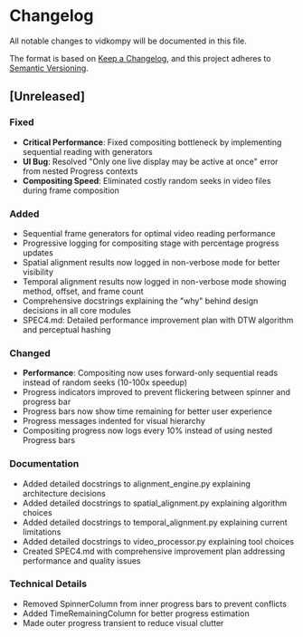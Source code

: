 # Changelog

All notable changes to vidkompy will be documented in this file.

The format is based on [Keep a Changelog](https://keepachangelog.com/en/1.0.0/),
and this project adheres to [Semantic Versioning](https://semver.org/spec/v2.0.0.html).

## [Unreleased]

### Fixed
- **Critical Performance**: Fixed compositing bottleneck by implementing sequential reading with generators
- **UI Bug**: Resolved "Only one live display may be active at once" error from nested Progress contexts
- **Compositing Speed**: Eliminated costly random seeks in video files during frame composition

### Added
- Sequential frame generators for optimal video reading performance
- Progressive logging for compositing stage with percentage progress updates
- Spatial alignment results now logged in non-verbose mode for better visibility
- Temporal alignment results now logged in non-verbose mode showing method, offset, and frame count
- Comprehensive docstrings explaining the "why" behind design decisions in all core modules
- SPEC4.md: Detailed performance improvement plan with DTW algorithm and perceptual hashing

### Changed
- **Performance**: Compositing now uses forward-only sequential reads instead of random seeks (10-100x speedup)
- Progress indicators improved to prevent flickering between spinner and progress bar  
- Progress bars now show time remaining for better user experience
- Progress messages indented for visual hierarchy
- Compositing progress now logs every 10% instead of using nested Progress bars

### Documentation
- Added detailed docstrings to alignment_engine.py explaining architecture decisions
- Added detailed docstrings to spatial_alignment.py explaining algorithm choices
- Added detailed docstrings to temporal_alignment.py explaining current limitations
- Added detailed docstrings to video_processor.py explaining tool choices
- Created SPEC4.md with comprehensive improvement plan addressing performance and quality issues

### Technical Details
- Removed SpinnerColumn from inner progress bars to prevent conflicts
- Added TimeRemainingColumn for better progress estimation
- Made outer progress transient to reduce visual clutter
